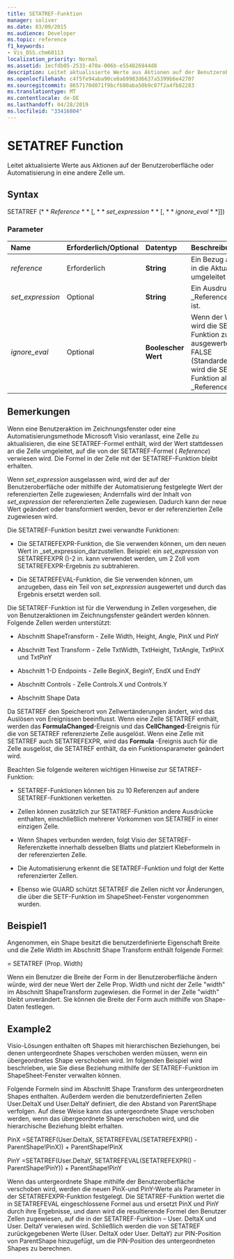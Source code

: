 ```yaml
---
title: SETATREF-Funktion
manager: soliver
ms.date: 03/09/2015
ms.audience: Developer
ms.topic: reference
f1_keywords:
- Vis_DSS.chm60113
localization_priority: Normal
ms.assetid: 1ecfdb05-2533-470a-006b-e554026944d8
description: Leitet aktualisierte Werte aus Aktionen auf der Benutzeroberfläche oder Automatisierung in eine andere Zelle um.
ms.openlocfilehash: c4f5fe94aba90ce0a69983d6637a5399b6e42707
ms.sourcegitcommit: 8657170d071f9bcf680aba50b9c07f2a4fb82283
ms.translationtype: MT
ms.contentlocale: de-DE
ms.lasthandoff: 04/28/2019
ms.locfileid: "33416804"
---
```

# <a name="setatref-function"></a>SETATREF Function

Leitet aktualisierte Werte aus Aktionen auf der Benutzeroberfläche oder Automatisierung in eine andere Zelle um. 
  
## <a name="syntax"></a>Syntax

SETATREF (* * *Reference* * * [, * * *set_expression* * * [, * * *ignore_eval* * *]]) 
  
### <a name="parameters"></a>Parameter

|**Name**|**Erforderlich/Optional**|**Datentyp**|**Beschreibung**|
|:-----|:-----|:-----|:-----|
| _reference_ <br/> |Erforderlich  <br/> |**String** <br/> |Ein Bezug auf die Zelle, in die Aktualisierungen umgeleitet werden.  <br/> |
| _set_expression_ <br/> |Optional  <br/> |**String** <br/> |Ein Ausdruck, der _Reference_zugeordnet ist.  <br/> |
| _ignore_eval_ <br/> |Optional  <br/> |**Boolescher Wert** <br/> |Wenn der Wert TRUE ist, wird die SETATREF-Funktion zu (0) NULL ausgewertet. Wenn FALSE (Standardeinstellung), wird die SETATREF-Funktion als Wert von _Reference_ausgewertet.  <br/> |
   
## <a name="remarks"></a>Bemerkungen

Wenn eine Benutzeraktion im Zeichnungsfenster oder eine Automatisierungsmethode Microsoft Visio veranlasst, eine Zelle zu aktualisieren, die eine SETATREF-Formel enthält, wird der Wert stattdessen an die Zelle umgeleitet, auf die von der SETATREF-Formel ( _Reference_) verwiesen wird. Die Formel in der Zelle mit der SETATREF-Funktion bleibt erhalten.
  
Wenn _set_expression_ ausgelassen wird, wird der auf der Benutzeroberfläche oder mithilfe der Automatisierung festgelegte Wert der referenzierten Zelle zugewiesen; Andernfalls wird der Inhalt von _set_expression_ der referenzierten Zelle zugewiesen. Dadurch kann der neue Wert geändert oder transformiert werden, bevor er der referenzierten Zelle zugewiesen wird. 
  
Die SETATREF-Funktion besitzt zwei verwandte Funktionen: 
  
- Die SETATREFEXPR-Funktion, die Sie verwenden können, um den neuen Wert in _set_expression_darzustellen. Beispiel: ein _set_expression_ von SETATREFEXPR ()-2 in. kann verwendet werden, um 2 Zoll vom SETATREFEXPR-Ergebnis zu subtrahieren. 
    
- Die SETATREFEVAL-Funktion, die Sie verwenden können, um anzugeben, dass ein Teil von _set_expression_ ausgewertet und durch das Ergebnis ersetzt werden soll. 
    
Die SETATREF-Funktion ist für die Verwendung in Zellen vorgesehen, die von Benutzeraktionen im Zeichnungsfenster geändert werden können. Folgende Zellen werden unterstützt:
  
- Abschnitt ShapeTransform - Zelle Width, Height, Angle, PinX und PinY
    
- Abschnitt Text Transform - Zelle TxtWidth, TxtHeight, TxtAngle, TxtPinX und TxtPinY
    
- Abschnitt 1-D Endpoints - Zelle BeginX, BeginY, EndX und EndY
    
- Abschnitt Controls - Zelle Controls.X und Controls.Y
    
- Abschnitt Shape Data
    
Da SETATREF den Speicherort von Zellwertänderungen ändert, wird das Auslösen von Ereignissen beeinflusst. Wenn eine Zelle SETATREF enthält, werden das **FormulaChanged**-Ereignis und das **CellChanged**-Ereignis für die von SETATREF referenzierte Zelle ausgelöst. Wenn eine Zelle mit SETATREF auch SETATREFEXPR, wird das **Formula** -Ereignis auch für die Zelle ausgelöst, die SETATREF enthält, da ein Funktionsparameter geändert wird. 
  
Beachten Sie folgende weiteren wichtigen Hinweise zur SETATREF-Funktion:
  
- SETATREF-Funktionen können bis zu 10 Referenzen auf andere SETATREF-Funktionen verketten. 
    
- Zellen können zusätzlich zur SETATREF-Funktion andere Ausdrücke enthalten, einschließlich mehrerer Vorkommen von SETATREF in einer einzigen Zelle.
    
- Wenn Shapes verbunden werden, folgt Visio der SETATREF-Referenzkette innerhalb desselben Blatts und platziert Klebeformeln in der referenzierten Zelle. 
    
- Die Automatisierung erkennt die SETATREF-Funktion und folgt der Kette referenzierter Zellen. 
    
- Ebenso wie GUARD schützt SETATREF die Zellen nicht vor Änderungen, die über die SETF-Funktion im ShapeSheet-Fenster vorgenommen wurden.
    
## <a name="example1"></a>Beispiel1

Angenommen, ein Shape besitzt die benutzerdefinierte Eigenschaft Breite und die Zelle Width im Abschnitt Shape Transform enthält folgende Formel:
  
= SETATREF (Prop. Width)
  
Wenn ein Benutzer die Breite der Form in der Benutzeroberfläche ändern würde, wird der neue Wert der Zelle Prop. Width und nicht der Zelle "width" im Abschnitt ShapeTransform zugewiesen. die Formel in der Zelle "width" bleibt unverändert. Sie können die Breite der Form auch mithilfe von Shape-Daten festlegen.
  
## <a name="example2"></a>Example2

Visio-Lösungen enthalten oft Shapes mit hierarchischen Beziehungen, bei denen untergeordnete Shapes verschoben werden müssen, wenn ein übergeordnetes Shape verschoben wird. Im folgenden Beispiel wird beschrieben, wie Sie diese Beziehung mithilfe der SETATREF-Funktion im ShapeSheet-Fenster verwalten können. 
  
Folgende Formeln sind im Abschnitt Shape Transform des untergeordneten Shapes enthalten. Außerdem werden die benutzerdefinierten Zellen User.DeltaX und User.DeltaY definiert, die den Abstand von ParentShape verfolgen. Auf diese Weise kann das untergeordnete Shape verschoben werden, wenn das übergeordnete Shape verschoben wird, und die hierarchische Beziehung bleibt erhalten.
  
PinX =SETATREF(User.DeltaX, SETATREFEVAL(SETATREFEXPR() - ParentShape!PinX)) + ParentShape!PinX
  
PinY =SETATREF(User.DeltaY, SETATREFEVAL(SETATREFEXPR() - ParentShape!PinY)) + ParentShape!PinY
  
Wenn das untergeordnete Shape mithilfe der Benutzeroberfläche verschoben wird, werden die neuen PinX-und PinY-Werte als Parameter in der SETATREFEXPR-Funktion festgelegt. Die SETATREF-Funktion wertet die in SETATREFEVAL eingeschlossene Formel aus und ersetzt PinX und PinY durch ihre Ergebnisse, und dann wird die resultierende Formel den Benutzer Zellen zugewiesen, auf die in der SETATREF-Funktion – User. DeltaX und User. DeltaY verwiesen wird. Schließlich werden die von SETATREF zurückgegebenen Werte (User. DeltaX oder User. DeltaY) zur PIN-Position von ParentShape hinzugefügt, um die PIN-Position des untergeordneten Shapes zu berechnen.
  

